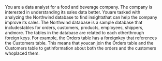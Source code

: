 You are a data analyst for a food and beverage company. 
The company is interested in understanding its sales data better. Youare tasked with analyzing the Northwind database to find insightsthat can help the company improve its sales.
The Northwind database is a sample database that includestables for orders, customers, products, employees, shippers, andmore. 
The tables in the database are related to each otherthrough foreign keys. For example, the Orders table has a foreignkey that references the Customers table. 
This means that youcan join the Orders table and the Customers table to getinformation about both the orders and the customers whoplaced them.
